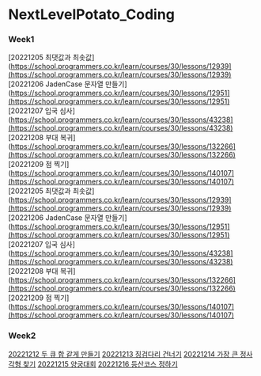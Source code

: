 # NextLevelPotato_Coding

### Week1
[20221205 최댓값과 최솟값](https://school.programmers.co.kr/learn/courses/30/lessons/12939](https://school.programmers.co.kr/learn/courses/30/lessons/12939)<br>
[20221206 JadenCase 문자열 만들기](https://school.programmers.co.kr/learn/courses/30/lessons/12951](https://school.programmers.co.kr/learn/courses/30/lessons/12951)<br>
[20221207 입국 심사](https://school.programmers.co.kr/learn/courses/30/lessons/43238](https://school.programmers.co.kr/learn/courses/30/lessons/43238)<br>
[20221208 부대 복귀](https://school.programmers.co.kr/learn/courses/30/lessons/132266](https://school.programmers.co.kr/learn/courses/30/lessons/132266)<br>
[20221209 점 찍기](https://school.programmers.co.kr/learn/courses/30/lessons/140107](https://school.programmers.co.kr/learn/courses/30/lessons/140107)<br>
[20221205 최댓값과 최솟값](https://school.programmers.co.kr/learn/courses/30/lessons/12939](https://school.programmers.co.kr/learn/courses/30/lessons/12939)<br>
[20221206 JadenCase 문자열 만들기](https://school.programmers.co.kr/learn/courses/30/lessons/12951](https://school.programmers.co.kr/learn/courses/30/lessons/12951)<br>
[20221207 입국 심사](https://school.programmers.co.kr/learn/courses/30/lessons/43238](https://school.programmers.co.kr/learn/courses/30/lessons/43238)<br>
[20221208 부대 복귀](https://school.programmers.co.kr/learn/courses/30/lessons/132266](https://school.programmers.co.kr/learn/courses/30/lessons/132266)<br>
[20221209 점 찍기](https://school.programmers.co.kr/learn/courses/30/lessons/140107](https://school.programmers.co.kr/learn/courses/30/lessons/140107)<br>

### Week2
[20221212 두 큐 합 같게 만들기](https://school.programmers.co.kr/learn/courses/30/lessons/118667)
[20221213 징검다리 건너기](https://school.programmers.co.kr/learn/courses/30/lessons/64062)
[20221214 가장 큰 정사각형 찾기](https://school.programmers.co.kr/learn/courses/30/lessons/12905)
[20221215 양궁대회](https://school.programmers.co.kr/learn/courses/30/lessons/92342)
[20221216 등산코스 정하기](https://school.programmers.co.kr/learn/courses/30/lessons/118669)

